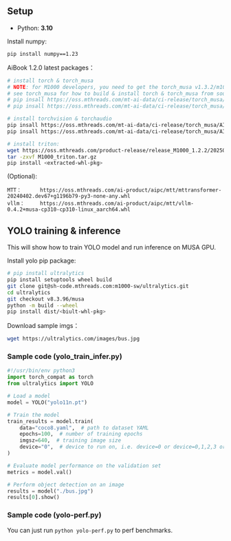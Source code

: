 
## Setup

* Python: **3.10**

Install numpy:
```
pip install numpy==1.23
```

AiBook 1.2.0 latest packages：
```bash
# install torch & torch_musa
# NOTE: for M1000 developers, you need to get the torch_musa v1.3.2/m1000-dev branch and build pip wheel from source.
# see torch_musa for how to build & install torch & torch_musa from source.
# pip insall https://oss.mthreads.com/mt-ai-data/ci-release/torch_musa/AIBook/20250113/torch_musa-1.3.2-cp310-cp310-linux_aarch64.whl
# pip insall https://oss.mthreads.com/mt-ai-data/ci-release/torch_musa/AIBook/20250113/torch-2.2.0-cp310-cp310-linux_aarch64.whl

# install torchvision & torchaudio
pip insall https://oss.mthreads.com/mt-ai-data/ci-release/torch_musa/AIBook/20250113/torchvision-0.17.2+c1d70fe-cp310-cp310-linux_aarch64.whl
pip insall https://oss.mthreads.com/mt-ai-data/ci-release/torch_musa/AIBook/20250113/torchaudio-2.2.2+cefdb36-cp310-cp310-linux_aarch64.whl

# install triton:
wget https://oss.mthreads.com/product-release/release_M1000_1.2.2/20250319/M1000_triton.tar.gz
tar -zxvf M1000_triton.tar.gz
pip install <extracted-whl-pkg>
```

(Optional):

```
MTT：      https://oss.mthreads.com/ai-product/aipc/mtt/mttransformer-20240402.dev67+g1196b79-py3-none-any.whl
vllm：     https://oss.mthreads.com/ai-product/aipc/mtt/vllm-0.4.2+musa-cp310-cp310-linux_aarch64.whl
```

## YOLO training & inference

This will show how to train YOLO model and run inference on MUSA GPU.

Install yolo pip package:

```sh
# pip install ultralytics
pip install setuptools wheel build
git clone git@sh-code.mthreads.com:m1000-sw/ultralytics.git
cd ultralytics
git checkout v8.3.96/musa
python -m build --wheel
pip install dist/<biult-whl-pkg>
```

Download sample imgs：
```sh
wget https://ultralytics.com/images/bus.jpg
```

### Sample code (yolo_train_infer.py)

```py
#!/usr/bin/env python3
import torch_compat as torch
from ultralytics import YOLO

# Load a model
model = YOLO("yolo11n.pt")

# Train the model
train_results = model.train(
    data="coco8.yaml",  # path to dataset YAML
    epochs=100,  # number of training epochs
    imgsz=640,  # training image size
    device="0",  # device to run on, i.e. device=0 or device=0,1,2,3 or device=cpu
)

# Evaluate model performance on the validation set
metrics = model.val()

# Perform object detection on an image
results = model("./bus.jpg")
results[0].show()
```

### Sample code (yolo-perf.py)

You can just run `python yolo-perf.py` to perf benchmarks.
